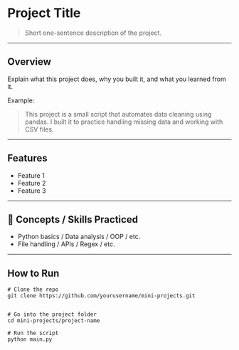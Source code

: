# Project Title

> Short one-sentence description of the project.

---

## Overview
Explain what this project does, why you built it, and what you learned from it.

Example:
> This project is a small script that automates data cleaning using pandas. I built it to practice handling missing data and working with CSV files.

---

## Features
- Feature 1
- Feature 2
- Feature 3

---

## 🧠 Concepts / Skills Practiced
- Python basics / Data analysis / OOP / etc.
- File handling / APIs / Regex / etc.

---

## How to Run
```
# Clone the repo
git clone https://github.com/yourusername/mini-projects.git


# Go into the project folder
cd mini-projects/project-name

# Run the script
python main.py
```
